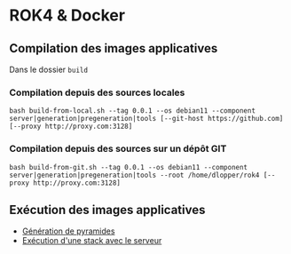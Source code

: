 # ROK4 & Docker

## Compilation des images applicatives

Dans le dossier `build`

### Compilation depuis des sources locales

`bash build-from-local.sh --tag 0.0.1 --os debian11 --component server|generation|pregeneration|tools [--git-host https://github.com] [--proxy http://proxy.com:3128]`

### Compilation depuis des sources sur un dépôt GIT

`bash build-from-git.sh --tag 0.0.1 --os debian11 --component server|generation|pregeneration|tools --root /home/dlopper/rok4 [--proxy http://proxy.com:3128]`

## Exécution des images applicatives

* [Génération de pyramides](./run/datasets/README.md)
* [Exécution d'une stack avec le serveur](./run/server/README.md)